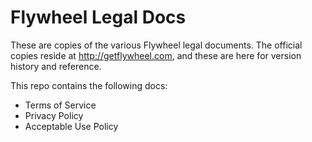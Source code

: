 # Flywheel Legal Docs

These are copies of the various Flywheel legal documents. The official copies reside at http://getflywheel.com, and these are here for version history and reference.

This repo contains the following docs:

* Terms of Service
* Privacy Policy
* Acceptable Use Policy